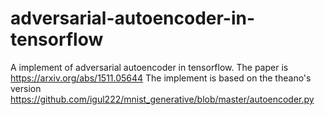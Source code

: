 # adversarial-autoencoder-in-tensorflow
A implement of adversarial autoencoder in tensorflow. The paper is https://arxiv.org/abs/1511.05644
The implement is based on the theano's version https://github.com/igul222/mnist_generative/blob/master/autoencoder.py

